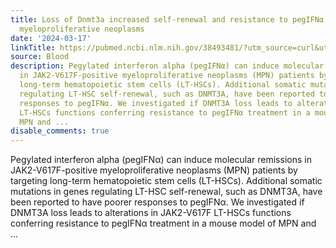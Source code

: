 ```yaml
---
title: Loss of Dnmt3a increased self-renewal and resistance to pegIFNα in JAK2-V617F-positive
  myeloproliferative neoplasms
date: '2024-03-17'
linkTitle: https://pubmed.ncbi.nlm.nih.gov/38493481/?utm_source=curl&utm_medium=rss&utm_campaign=journals&utm_content=7603509&fc=None&ff=20240318180743&v=2.18.0.post9+e462414
source: Blood
description: Pegylated interferon alpha (pegIFNα) can induce molecular remissions
  in JAK2-V617F-positive myeloproliferative neoplasms (MPN) patients by targeting
  long-term hematopoietic stem cells (LT-HSCs). Additional somatic mutations in genes
  regulating LT-HSC self-renewal, such as DNMT3A, have been reported to have poorer
  responses to pegIFNα. We investigated if DNMT3A loss leads to alterations in JAK2-V617F
  LT-HSCs functions conferring resistance to pegIFNα treatment in a mouse model of
  MPN and ...
disable_comments: true
---
```

Pegylated interferon alpha (pegIFNα) can induce molecular remissions in JAK2-V617F-positive myeloproliferative neoplasms (MPN) patients by targeting long-term hematopoietic stem cells (LT-HSCs). Additional somatic mutations in genes regulating LT-HSC self-renewal, such as DNMT3A, have been reported to have poorer responses to pegIFNα. We investigated if DNMT3A loss leads to alterations in JAK2-V617F LT-HSCs functions conferring resistance to pegIFNα treatment in a mouse model of MPN and ...